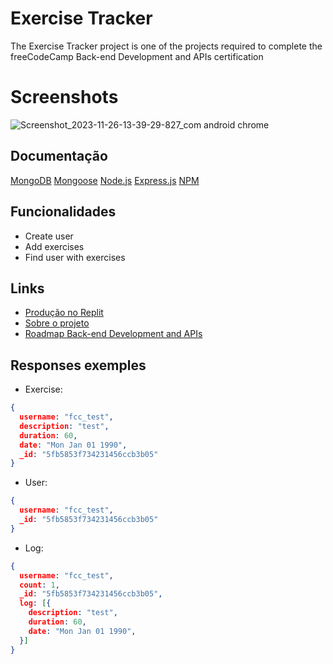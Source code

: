 # Exercise Tracker

The Exercise Tracker project is one of the projects required to complete the freeCodeCamp Back-end Development and APIs certification


# Screenshots

![Screenshot_2023-11-26-13-39-29-827_com android chrome](https://github.com/freeCodeCamp/boilerplate-project-exercisetracker/assets/140446097/41ca35e3-c9b9-4f4f-9955-2d864fd6422c)


## Documentação

[MongoDB](https://www.mongodb.com/docs/)
[Mongoose](https://mongoosejs.com/docs/)
[Node.js](https://nodejs.org/en/docs)
[Express.js](https://expressjs.com/en/starter/installing.html)
[NPM](https://docs.npmjs.com/)


## Funcionalidades

- Create user
- Add exercises
- Find user with exercises


## Links

 - [Produção no Replit](https://replit.com/@muniquefeitoz4/boilerplate-project-exercisetracker?v=1)
 - [Sobre o projeto](https://www.freecodecamp.org/learn/apis-and-microservices/apis-and-microservices-projects/exercise-tracker)
 - [Roadmap Back-end Development and APIs](https://www.freecodecamp.org/learn/apis-and-microservices)


## Responses exemples

- Exercise: 
```JSON
{
  username: "fcc_test",
  description: "test",
  duration: 60,
  date: "Mon Jan 01 1990",
  _id: "5fb5853f734231456ccb3b05"
}
```

- User:
```JSON
{
  username: "fcc_test",
  _id: "5fb5853f734231456ccb3b05"
}
```

- Log:
```JSON
{
  username: "fcc_test",
  count: 1,
  _id: "5fb5853f734231456ccb3b05",
  log: [{
    description: "test",
    duration: 60,
    date: "Mon Jan 01 1990",
  }]
}
```
